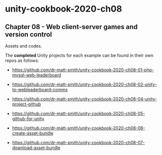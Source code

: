 # unity-cookbook-2020-ch08

## Chapter 08 - Web client-server games and version control

Assets and codes.

The **completed** Unity projects for each example can be found in their own repos as follows:

- https://github.com/dr-matt-smith/unity-cookbook-2020-ch08-01-php-mysql-web-leaderboard

- https://github.com/dr-matt-smith/unity-cookbook-2020-ch08-02-unity-to-webleaderboard-comms

- https://github.com/dr-matt-smith/unity-cookbook-2020-ch08-04-unity-project-github

- https://github.com/dr-matt-smith/unity-cookbook-2020-ch08-05-github-for-unity

- https://github.com/dr-matt-smith/unity-cookbook-2020-ch08-06-create-asset-bundle

- https://github.com/dr-matt-smith/unity-cookbook-2020-ch08-07-download-asset-bundle
